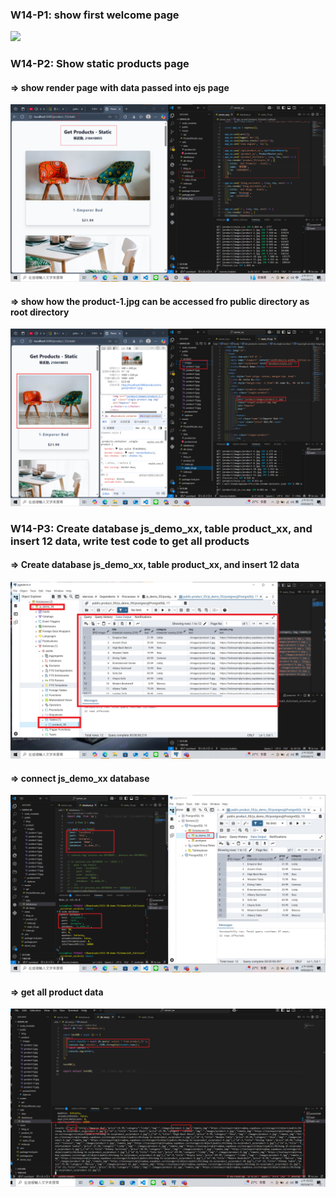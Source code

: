 
### W14-P1: show first welcome page

![](w14-p1.png)


### W14-P2: Show static products page
 
#### => show render page with data passed into ejs page
 
![](w14-p2-1.png)
 
#### => show how the product-1.jpg can be accessed fro public directory as root directory
 
![](w14-p2-2.png)


### W14-P3: Create database js_demo_xx, table product_xx, and insert 12 data, write test code to get all products
 
#### => Create database js_demo_xx, table product_xx, and insert 12 data
 
![](w14-p3-1.png)
 
#### => connect js_demo_xx database
 
![](w14-p3-2.png)
 
#### => get all product data
 
![](w14-p3-3.png)
 